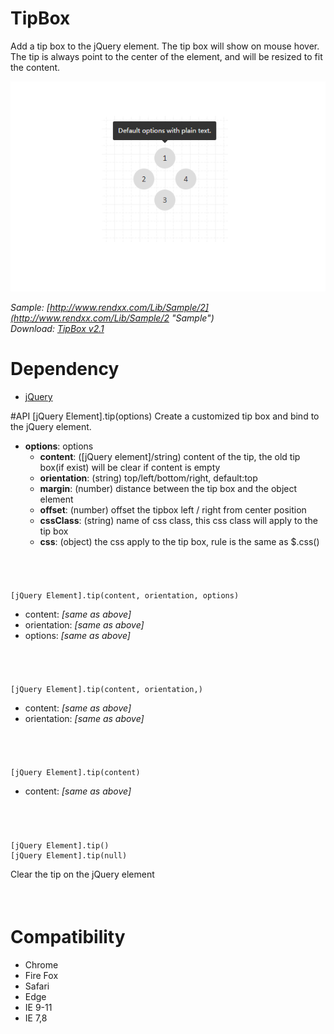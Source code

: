 # TipBox
Add a tip box to the jQuery element. The tip box will show on mouse hover.  
The tip is always point to the center of the element, and will be resized to fit the content.    

![preview](https://raw.githubusercontent.com/Rendxx/TipBox/master/preview.png "Preview")

*Sample: [http://www.rendxx.com/Lib/Sample/2](http://www.rendxx.com/Lib/Sample/2 "Sample")*  
*Download: [TipBox v2.1](https://github.com/Rendxx/TipBox/releases/tag/2.1 "Download")*

# Dependency
- [jQuery][]

#API
    [jQuery Element].tip(options)
Create a customized tip box and bind to the jQuery element. 

- **options**: options
  + **content**: ([jQuery element]/string) content of the tip, the old tip box(if exist) will be clear if content is empty
  + **orientation**: (string) top/left/bottom/right, default:top
  + **margin**: (number) distance between the tip box and the object element
  + **offset**: (number) offset the tipbox left / right from center position
  + **cssClass**: (string) name of css class, this css class will apply to the tip box
  + **css**: (object) the css apply to the tip box, rule is the same as $.css()

######  &nbsp;

    [jQuery Element].tip(content, orientation, options)

- content: *[same as above]*    
- orientation: *[same as above]*  
- options: *[same as above]* 

######  &nbsp;

    [jQuery Element].tip(content, orientation,)

- content: *[same as above]*    
- orientation: *[same as above]*  

######  &nbsp;

    [jQuery Element].tip(content)

- content: *[same as above]*    

######  &nbsp;

    [jQuery Element].tip()
    [jQuery Element].tip(null)

Clear the tip on the jQuery element

######  &nbsp;

# Compatibility
- Chrome
- Fire Fox
- Safari
- Edge
- IE 9-11
- IE 7,8

[jQuery]: https://jquery.com/ "jQuery Home Page"
